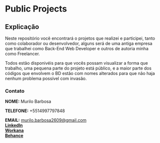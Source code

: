 # Public Projects

## Explicação

Neste repositório você encontrará o projetos que realizei e participei, tanto como colaborador ou desenvolvedor, alguns será de uma antiga empresa que trabalhei como Back-End Web Developer e outros de autoria minha como Freelancer.
<br/>

Todos estão disponivéis para que vocês possam visualizar a forma que trabalho, uma pequena parte do projeto está público, e a maior parte dos códigos que envolvem o BD estão com nomes alterados para que não haja nenhum problema possível com invasão. 
<br/>

### Contato
**NOME:** Murilo Barbosa
<br/>

**TELEFONE:** +5514997797848
<br/>

**EMAIL:** murilo.barbosa2609@gmail.com 
<br/>
[**LinkedIn**](https://www.linkedin.com/in/murilo-barbosa-81a879182/)
<br/>
[**Workana**](https://www.workana.com/freelancer/09e75cd21c0787277949ff70d21a4569?ref=user_dropdown)
<br/>
[**Behance**](https://www.behance.net/murilosykes)

